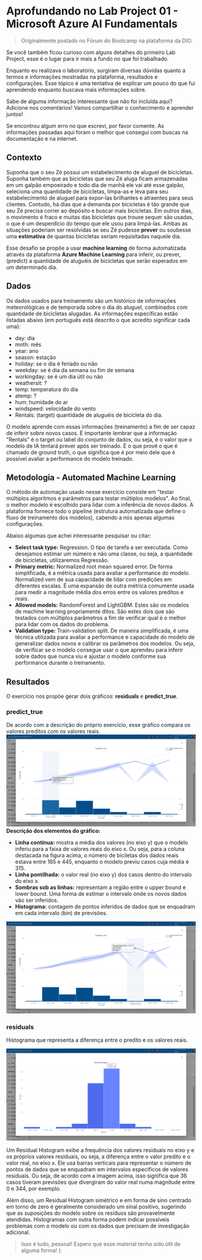 # Aprofundando no Lab Project 01 - Microsoft Azure AI Fundamentals

> Originalmente postado no Fórum do Bootcamp na plataforma da DIO.

Se você também ficou curioso com alguns detalhes do primeiro Lab Project, esse é o lugar para ir mais a fundo no que foi trabalhado. 

Enquanto eu realizava o laboratório, surgiram diversas dúvidas quanto a termos e informações mostradas na plataforma, resultados e configurações. Esse tópico é uma tentativa de explicar um pouco do que fui aprendendo enquanto buscava mais informações sobre.

Sabe de alguma informação interessante que não foi incluída aqui? Adicione nos comentários! Vamos compartilhar o conhecimento e aprender juntos! 

Se encontrou algum erro no que escrevi, por favor comente. As informações passadas aqui foram o melhor que consegui com buscas na documentação e na internet. 



## Contexto
Suponha que o seu Zé possui um estabelecimento de aluguel de bicicletas. Suponha também que as bicicletas que seu Zé aluga ficam armazenadas em um galpão empoeirado e todo dia de manhã ele vai até esse galpão, seleciona uma quantidade de bicicletas, limpa-as e leva para seu estabelecimento de aluguel para expor-las brilhantes e atraentes para seus clientes. Contudo, há dias que a demanda por bicicletas é tão grande que seu Zé precisa correr ao depósito e buscar mais bicicletas. Em outros dias, o movimento é fraco e muitas das bicicletas que trouxe sequer são usadas, o que é um desperdício do tempo que ele usou para limpá-las. Ambas as situações poderiam ser resolvidas se seu Zé pudesse **prever** ou soubesse uma **estimativa** de quantas bicicletas seriam requisitadas naquele dia. 



Esse desafio se propõe a usar **machine learning** de forma automatizada através da plataforma **Azure Machine Learning** para inferir, ou prever, (predict) a quantidade de aluguéis de bicicletas que serão esperados em um determinado dia.



## Dados
Os dados usados para treinamento são um histórico de informações meteorológicas e de temporada sobre o dia do aluguel, combinados com quantidade de bicicletas alugadas. As informações específicas estão listadas abaixo (em português está descrito o que acredito significar cada uma): 

- day: dia
- mnth: mês
- year: ano
- season: estação
- holiday: se o dia é feriado ou não
- weekday: se é dia da semana ou fim de semana
- workingday: se é um dia útil ou não
- weathersit: ?  
- temp: temperatura do dia
- atemp: ?
- hum: humidade do ar
- windspeed: velocidade do vento
- Rentals: (target) quantidade de aluguéis de bicicleta do dia. 


O modelo aprende com essas informações (treinamento) a fim de ser capaz de inferir sobre novos casos. É importante lembrar que a informação "Rentals" é o target ou label do conjunto de dados, ou seja, é o valor que o modelo de IA tentará prever após ser treinado. É o que provê o que é chamado de ground truth, o que significa que é por meio dele que é possível avaliar a performance do modelo treinado. 



## Metodologia - Automated Machine Learning
O método de automação usado nesse exercício consiste em "testar múltiplos algoritmos e parâmetros para testar múltiplos modelos". Ao final, o melhor modelo é escolhido para lidar com a inferência de novos dados. A plataforma fornece todo o pipeline (estrutura automatizada que define o fluxo de treinamento dos modelos), cabendo a nós apenas algumas configurações. 



Abaixo algumas que achei interessante pesquisar ou citar: 

- **Select task type:** Regression. O tipo de tarefa a ser executada. Como desejamos estimar um número e não uma classe, ou seja, a quantidade de bicicletas, utilizaremos Regressão.
- **Primary metric:** Normalized root mean squared error. De forma simplificada, é a métrica usada para avaliar a performance do modelo. Normalized vem de sua capacidade de lidar com predições em diferentes escalas. É uma expansão de outra métrica comumente usada para medir a magnitude média dos erros entre os valores preditos e reais.
- **Allowed models:** RandomForest and LightGBM. Estes são os modelos de machine learning propriamente ditos. São estes dois que são testados com múltiplos parâmetros a fim de verificar qual é o melhor para lidar com os dados do problema. 
- **Validation type:** Train-validation split. De maneira simplificada, é uma técnica utilizada para avaliar a performance e capacidade do modelo de generalizar dados novos e calibrar os parâmetros dos modelos. Ou seja, de verificar se o modelo consegue usar o que aprendeu para inferir sobre dados que nunca viu e ajustar o modelo conforme sua performance durante o treinamento.


## Resultados 
O exercício nos propõe gerar dois gráficos: **residuals** e **predict_true**.

### predict_true
De acordo com a descrição do próprio exercício, esse gráfico compara os valores preditos com os valores reais.
![alt text](imgs/image-8.png)
**Descrição dos elementos do gráfico:**
- **Linha contínua:** mostra a média dos valores (no eixo y) que o modelo inferiu para a faixa de valores reais do eixo x. Ou seja, para a coluna destacada na figura acima, o número de biciletas dos dados reais estava entre 185 e 445, enquanto o modelo previu casos cuja média é 315. 
- **Linha pontilhada:** o valor real (no eixo y) dos casos dentro do intervalo do eixo x. 
- **Sombras sob as linhas:** representam a região entre o upper bound e lower bound. Uma forma de estimar o intervalo onde os novos dados vão ser inferidos.
- **Histograma:** contagem de pontos inferidos de dados que se enquadram em cada intervalo (bin) de previsões. 


![alt text](imgs/image-9.png)
### residuals
Histograma que representa a diferença entre o predito e os valores reais.

![alt text](imgs/image-10.png)

Um Residual Histogram exibe a frequência dos valores residuais no eixo y e os próprios valores residuais, ou seja, a diferença entre o valor predito e o valor real, no eixo x. Ele usa barras verticais para representar o número de pontos de dados que se enquadram em intervalos específicos de valores residuais. Ou seja, de acordo com a imagem acima, isso significa que 36 casos tiveram previsões que divergiram do valor real numa magnitude entre 0 e 344, por exemplo.  

Além disso, um Residual Histogram simétrico e em forma de sino centrado em torno de zero é geralmente considerado um sinal positivo, sugerindo que as suposições do modelo sobre os resíduos são provavelmente atendidas. Histogramas com outra forma podem indicar possíveis problemas com o modelo ou com os dados que precisam de investigação adicional.






> Isso é tudo, pessoal! Espero que esse material tenha sido útil de alguma forma! (:







